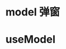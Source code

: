 <script setup>
import demo from './index.vue'
</script>

# model 弹窗

<preview comp-name="model" demo-name="index">
  <demo/>
</preview>

# useModel
